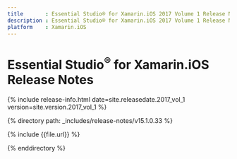 ```yaml
---
title       : Essential Studio® for Xamarin.iOS 2017 Volume 1 Release Notes
description : Essential Studio® for Xamarin.iOS 2017 Volume 1 Release Notes
platform    : Xamarin.iOS
---
```


# Essential Studio<sup>®</sup> for Xamarin.iOS Release Notes

{% include release-info.html date=site.releasedate.2017_vol_1 version=site.version.2017_vol_1 %} 

{% directory path: _includes/release-notes/v15.1.0.33 %}

{% include {{file.url}} %}

{% enddirectory %}